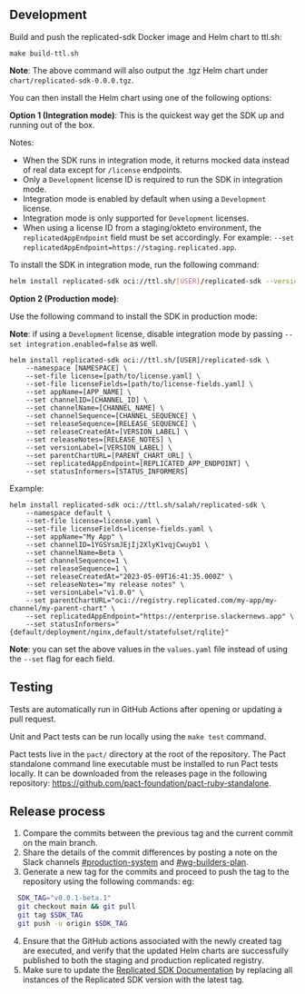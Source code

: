 ## Development

Build and push the replicated-sdk Docker image and Helm chart to ttl.sh:

```shell
make build-ttl.sh
```

**Note**: The above command will also output the .tgz Helm chart under `chart/replicated-sdk-0.0.0.tgz`.

You can then install the Helm chart using one of the following options:

**Option 1 (Integration mode)**:
This is the quickest way get the SDK up and running out of the box.

Notes:
- When the SDK runs in integration mode, it returns mocked data instead of real data except for `/license` endpoints.
- Only a `Development` license ID is required to run the SDK in integration mode.
- Integration mode is enabled by default when using a `Development` license.
- Integration mode is only supported for `Development` licenses.
- When using a license ID from a staging/okteto environment, the `replicatedAppEndpoint` field must be set accordingly. For example: `--set replicatedAppEndpoint=https://staging.replicated.app`.

To install the SDK in integration mode, run the following command:
```bash
helm install replicated-sdk oci://ttl.sh/[USER]/replicated-sdk --version 0.0.0 --set integration.licenseID=[DEV_LICENSE_ID]
```

**Option 2 (Production mode)**:

Use the following command to install the SDK in production mode:

**Note**: if using a `Development` license, disable integration mode by passing `--set integration.enabled=false` as well.

```shell
helm install replicated-sdk oci://ttl.sh/[USER]/replicated-sdk \
    --namespace [NAMESPACE] \
    --set-file license=[path/to/license.yaml] \
    --set-file licenseFields=[path/to/license-fields.yaml] \
    --set appName=[APP_NAME] \
    --set channelID=[CHANNEL_ID] \
    --set channelName=[CHANNEL_NAME] \
    --set channelSequence=[CHANNEL_SEQUENCE] \
    --set releaseSequence=[RELEASE_SEQUENCE] \
    --set releaseCreatedAt=[VERSION_LABEL] \
    --set releaseNotes=[RELEASE_NOTES] \
    --set versionLabel=[VERSION_LABEL] \
    --set parentChartURL=[PARENT_CHART_URL] \
    --set replicatedAppEndpoint=[REPLICATED_APP_ENDPOINT] \
    --set statusInformers=[STATUS_INFORMERS]
```

Example:
```shell
helm install replicated-sdk oci://ttl.sh/salah/replicated-sdk \
    --namespace default \
    --set-file license=license.yaml \
    --set-file licenseFields=license-fields.yaml \
    --set appName="My App" \
    --set channelID=1YGSYsmJEjIj2XlyK1vqjCwuyb1 \
    --set channelName=Beta \
    --set channelSequence=1 \
    --set releaseSequence=1 \
    --set releaseCreatedAt="2023-05-09T16:41:35.000Z" \
    --set releaseNotes="my release notes" \
    --set versionLabel="v1.0.0" \
    --set parentChartURL="oci://registry.replicated.com/my-app/my-channel/my-parent-chart" \
    --set replicatedAppEndpoint="https://enterprise.slackernews.app" \
    --set statusInformers="{default/deployment/nginx,default/statefulset/rqlite}"
```

**Note**: you can set the above values in the `values.yaml` file instead of using the `--set` flag for each field.

## Testing

Tests are automatically run in GitHub Actions after opening or updating a pull request.

Unit and Pact tests can be run locally using the `make test` command.

Pact tests live in the `pact/` directory at the root of the repository. The Pact standalone command line executable must be installed to run Pact tests locally. It can be downloaded from the releases page in the following repository: https://github.com/pact-foundation/pact-ruby-standalone.

## Release process
1. Compare the commits between the previous tag and the current commit on the main branch.
2. Share the details of the commit differences by posting a note on the Slack channels [#production-system](https://replicated.slack.com/archives/C0HFCF4JE) and [#wg-builders-plan](https://replicated.slack.com/archives/C0522NKK988).
3. Generate a new tag for the commits and proceed to push the tag to the repository using the following commands:
eg:
```bash
  SDK_TAG="v0.0.1-beta.1"
  git checkout main && git pull
  git tag $SDK_TAG
  git push -u origin $SDK_TAG
```
4. Ensure that the GitHub actions associated with the newly created tag are executed, and verify that the updated Helm charts are successfully published to both the staging and production replicated registry.
5. Make sure to update the [Replicated SDK Documentation](https://docs.replicated.com/vendor/replicated-sdk-overview) by replacing all instances of the Replicated SDK version with the latest tag.
